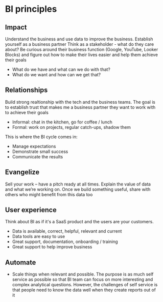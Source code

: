 # BI principles
## Impact 
Understand the business and use data to improve the business. Establish yourself as a business partner
Think as a stakeholder - what do they care about? Be curious around their business function (Google, YouTube, Looker Blocks) and figure out how to make their lives easier and help them achieve their goals 

- What do we have and what can we do with that?
- What do we want and how can we get that? 

## Relationships
Build strong realtionship with the tech and the business teams. The goal is to establish trust that makes me a business partner they want to work with to achieve their goals
- Informal: chat in the kitchen, go for coffee / lunch
- Formal: work on projects, regular catch-ups, shadow them 

This is where the BI cycle comes in: 
- Manage expectations
- Demonstrate small success
- Communicate the results 


## Evangelize
Sell your work – have a pitch ready at all times. Explain the value of data and what we’re working on. Once we build something useful, share with others who might benefit from this data too 

## User experience
Think about BI as if it's a SaaS product and the users are your customers. 
- Data is available, correct, helpful, relevant and current 
- Data tools are easy to use 
- Great support, documentation, onboarding / training
- Great support to help improve business

## Automate
- Scale things when relevant and possible. The purpose is as much self service as possible so that BI team can focus on more interesting and complex analytical questions. However, the challenges of self service is that people need to know the data well when they create reports out of it 




